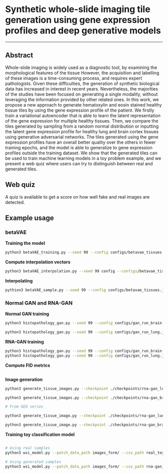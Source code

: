 # Synthetic whole-slide imaging tile generation using gene expression profiles and deep generative models

---

## Abstract

Whole-slide imaging is widely used as a diagnostic tool, by examining the morphological features of the tissue However, the acquisition and labelling of these images is a time-consuming process, and requires expert pathologists. Given these difficulties, the generation of synthetic biological data has increased in interest in recent years. Nevertheless, the majorities of the studies have been focused on generating a single modality, without leveraging the information provided by other related ones. In this work, we propose a new approach to generate hematoxylin and eosin stained healthy tissue tiles by using the gene expression profile of the patient. We firstly train a variational autoencoder that is able to learn the latent representation of the gene expression for multiple healthy tissues. Then, we compare the tiles generated by sampling from a random normal distribution or inputting the latent gene expression profile for healthy lung and brain cortex tissues using generative adversarial networks. The tiles generated using the gene expression profiles have an overall better quality over the others in fewer training epochs, and the model is able to generalize to gene expression profiles outside the training dataset. We show that the generated tiles can be used to train machine learning models in a toy problem example, and we present a web quiz where users can try to distinguish between real and generated tiles.

## Web quiz

A quiz is available to get a score on how well fake and real images are detected.

## Example usage

### betaVAE

**Training the model**

```bash
python3 betaVAE_training.py --seed 99 --config configs/betavae_tissues.json --log 1 --parallel 0
```
**Compute interpolation vectors**

```bash
python3 betaVAE_interpolation.py --seed 99 config --configs/betavae_tissues.json --log 0 --parallel 0
```
**Interpolating**

```bash
pythion3 betaVAE_sample.py --seed 99 --config configs/betavae_tissues.json --log 0 --parallel 0
```

### Normal GAN and RNA-GAN

**Normal GAN training**

```bash
python3 histopathology_gan.py --seed 99 --config configs/gan_run_brain.json --image_dir gan_generated_images/images_gan_brain --model_dir ./gan_models/gan_brain/gan_brain --num_epochs 39 --gan_type dcgan --loss_type wgan --num_patches 600

python3 histopathology_gan.py --seed 99 --config configs/gan_run_lung.json --image_dir gan_generated_images/images_gan_lung --model_dir ./gan_models/gan_lung/gan_lung --num_epochs 91 --gan_type dcgan --loss_type wgan --num_patches 600
```

**RNA-GAN training**

```bash
python3 histopathology_gan.py --seed 99 --config configs/gan_run_brain.json --image_dir gan_generated_images/images_rna-gan_brain --model_dir ./gan_models/rna-gan_brain/rna-gan_brain --num_epochs 24 --gan_type dcgan --loss_type wganvae --num_patches 600
python3 histopathology_gan.py --seed 99 --config configs/gan_run_lung.json --image_dir gan_generated_images/images_rna-gan_lung --model_dir ./gan_models/rna-gan_lung/rna-gan_lung --num_epochs 11 --gan_type dcgan --loss_type wganvae --num_patches 600
```

**Compute FID metrics**

```bash

```

**Image generation**

```bash
python3 generate_tissue_images.py --checkpoint ./checkpoints/rna-gan_lung.model --checkpoint2 ./checkpoints/gan_lung.model --config configs/gan_run_lung.json --sample_size 600 --vae --vae_checkpoint checkpoints/betavae.pt --patient1 GTEX-15RJ7-0625.svs

python3 generate_tissue_images.py --checkpoint ./checkpoints/rna-gan_brain.model --checkpoint2 ./checkpoints/gan_brain.model --config configs/gan_run_brain.json --sample_size 600 --vae --vae_checkpoint checkpoints/betavae.pt --patient1 GTEX-1C6WA-3025.svs

# From GEO series

python3 generate_tissue_image.py --checkpoint ./checkpoints/rna-gan_lung.model --config configs/gan_run_brain.json --sample_size 600 --vae --vae_checkpoint checkpoints/betavae.pt --rna_data GSE120795_lung_proteincoding.csv --random_patient

python3 generate_tissue_image.py --checkpoint ./checkpoints/rna-gan_brain.model --config configs/gan_run_brain.json --sample_size 600 --vae --vae_checkpoint checkpoints/betavae.pt --rna_data GSE120795_brain_proteincoding.csv --random_patient
```

**Training toy classification model**

```bash

# Using real samples
python3 wsi_model.py --patch_data_path images_form/ --csv_path real_toy_example.csv

# Using generated samples
python3 wsi_model.py --patch_data_path images_form/ --csv_path rna-gan_toy_example.csv
```

